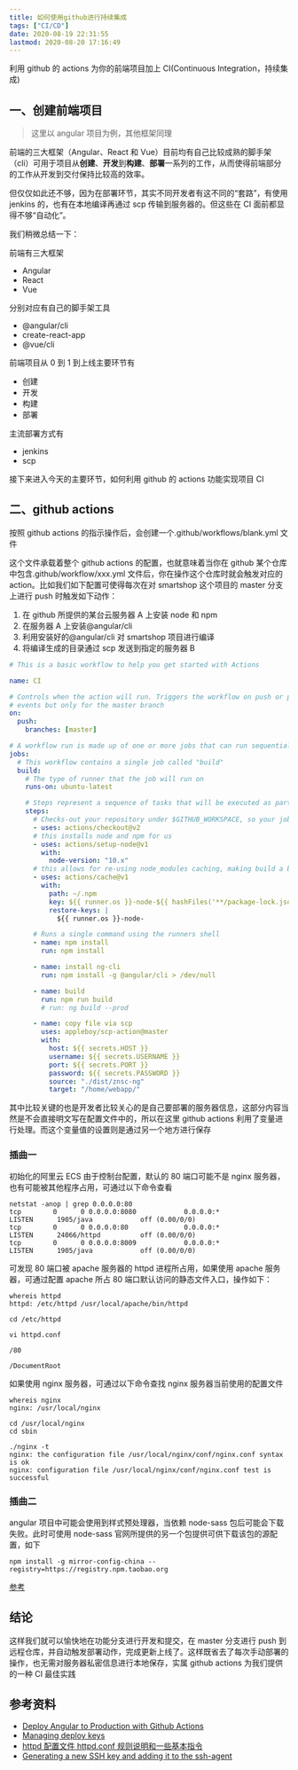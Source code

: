 ```yaml
---
title: 如何使用github进行持续集成
tags: ["CI/CD"]
date: 2020-08-19 22:31:55
lastmod: 2020-08-20 17:16:49
---
```


利用 github 的 actions 为你的前端项目加上 CI(Continuous Integration，持续集成)

<!--more-->

## 一、创建前端项目

> 这里以 angular 项目为例，其他框架同理

前端的三大框架（Angular、React 和 Vue）目前均有自己比较成熟的脚手架（cli）可用于项目从**创建**、**开发**到**构建**、**部署**一系列的工作，从而使得前端部分的工作从开发到交付保持比较高的效率。

但仅仅如此还不够，因为在部署环节，其实不同开发者有这不同的“套路”，有使用 jenkins 的，也有在本地编译再通过 scp 传输到服务器的。但这些在 CI 面前都显得不够“自动化”。

我们稍微总结一下：

前端有三大框架

- Angular
- React
- Vue

分别对应有自己的脚手架工具

- @angular/cli
- create-react-app
- @vue/cli

前端项目从 0 到 1 到上线主要环节有

- 创建
- 开发
- 构建
- 部署

主流部署方式有

- jenkins
- scp

接下来进入今天的主要环节，如何利用 github 的 actions 功能实现项目 CI

## 二、github actions

按照 github actions 的指示操作后，会创建一个.github/workflows/blank.yml 文件

这个文件承载着整个 github actions 的配置，也就意味着当你在 github 某个仓库中包含.github/workflow/xxx.yml 文件后，你在操作这个仓库时就会触发对应的 action。比如我们如下配置可使得每次在对 smartshop 这个项目的 master 分支上进行 push 时触发如下动作：

1. 在 github 所提供的某台云服务器 A 上安装 node 和 npm
2. 在服务器 A 上安装@angular/cli
3. 利用安装好的@angular/cli 对 smartshop 项目进行编译
4. 将编译生成的目录通过 scp 发送到指定的服务器 B

```yml
# This is a basic workflow to help you get started with Actions

name: CI

# Controls when the action will run. Triggers the workflow on push or pull request
# events but only for the master branch
on:
  push:
    branches: [master]

# A workflow run is made up of one or more jobs that can run sequentially or in parallel
jobs:
  # This workflow contains a single job called "build"
  build:
    # The type of runner that the job will run on
    runs-on: ubuntu-latest

    # Steps represent a sequence of tasks that will be executed as part of the job
    steps:
      # Checks-out your repository under $GITHUB_WORKSPACE, so your job can access it
      - uses: actions/checkout@v2
      # this installs node and npm for us
      - uses: actions/setup-node@v1
        with:
          node-version: "10.x"
      # this allows for re-using node_modules caching, making build a bit faster
      - uses: actions/cache@v1
        with:
          path: ~/.npm
          key: ${{ runner.os }}-node-${{ hashFiles('**/package-lock.json') }}
          restore-keys: |
            ${{ runner.os }}-node-

      # Runs a single command using the runners shell
      - name: npm install
        run: npm install

      - name: install ng-cli
        run: npm install -g @angular/cli > /dev/null

      - name: build
        run: npm run build
        # run: ng build --prod

      - name: copy file via scp
        uses: appleboy/scp-action@master
        with:
          host: ${{ secrets.HOST }}
          username: ${{ secrets.USERNAME }}
          port: ${{ secrets.PORT }}
          password: ${{ secrets.PASSWORD }}
          source: "./dist/znsc-ng"
          target: "/home/webapp/"
```

其中比较关键的也是开发者比较关心的是自己要部署的服务器信息，这部分内容当然是不会直接明文写在配置文件中的，所以在这里 github actions 利用了变量进行处理。而这个变量值的设置则是通过另一个地方进行保存

### 插曲一

初始化的阿里云 ECS 由于控制台配置，默认的 80 端口可能不是 nginx 服务器，也有可能被其他程序占用，可通过以下命令查看

```shell
netstat -anop | grep 0.0.0.0:80
tcp        0      0 0.0.0.0:8080            0.0.0.0:*               LISTEN      1905/java            off (0.00/0/0)
tcp        0      0 0.0.0.0:80              0.0.0.0:*               LISTEN      24066/httpd          off (0.00/0/0)
tcp        0      0 0.0.0.0:8009            0.0.0.0:*               LISTEN      1905/java            off (0.00/0/0)
```

可发现 80 端口被 apache 服务器的 httpd 进程所占用，如果使用 apache 服务器，可通过配置 apache 所占 80 端口默认访问的静态文件入口，操作如下：

```shell
whereis httpd
httpd: /etc/httpd /usr/local/apache/bin/httpd

cd /etc/httpd

vi httpd.conf

/80

/DocumentRoot
```

如果使用 nginx 服务器，可通过以下命令查找 nginx 服务器当前使用的配置文件

```shell
whereis nginx
nginx: /usr/local/nginx

cd /usr/local/nginx
cd sbin

./nginx -t
nginx: the configuration file /usr/local/nginx/conf/nginx.conf syntax is ok
nginx: configuration file /usr/local/nginx/conf/nginx.conf test is successful
```

### 插曲二

angular 项目中可能会使用到样式预处理器，当依赖 node-sass 包后可能会下载失败。此时可使用 node-sass 官网所提供的另一个包提供可供下载该包的源配置，如下

```
npm install -g mirror-config-china --registry=https://registry.npm.taobao.org
```

[参考](https://www.npmjs.com/package/node-sass#install-from-mirror-in-china)

## 结论

这样我们就可以愉快地在功能分支进行开发和提交，在 master 分支进行 push 到远程仓库，并自动触发部署动作，完成更新上线了。这样既省去了每次手动部署的操作，也无需对服务器私密信息进行本地保存，实属 github actions 为我们提供的一种 CI 最佳实践

## 参考资料

- [Deploy Angular to Production with Github Actions](https://blog.khophi.co/deploy-angular-with-github-actions/)
- [Managing deploy keys](https://docs.github.com/en/developers/overview/managing-deploy-keys#deploy-keys)
- [httpd 配置文件 httpd.conf 规则说明和一些基本指令](https://www.cnblogs.com/f-ck-need-u/p/7636836.html#1-1-httpd-apachectl-)
- [Generating a new SSH key and adding it to the ssh-agent](https://docs.github.com/en/github/authenticating-to-github/generating-a-new-ssh-key-and-adding-it-to-the-ssh-agent#)
